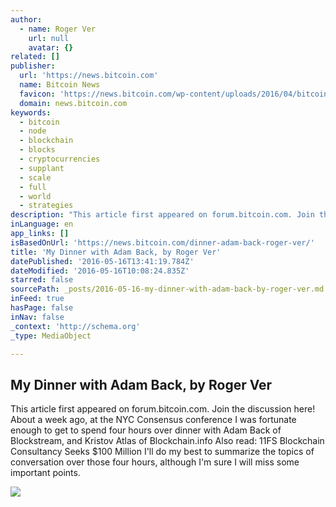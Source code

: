 ```yaml
---
author:
  - name: Roger Ver
    url: null
    avatar: {}
related: []
publisher:
  url: 'https://news.bitcoin.com'
  name: Bitcoin News
  favicon: 'https://news.bitcoin.com/wp-content/uploads/2016/04/bitcoin_fav.png'
  domain: news.bitcoin.com
keywords:
  - bitcoin
  - node
  - blockchain
  - blocks
  - cryptocurrencies
  - supplant
  - scale
  - full
  - world
  - strategies
description: "This article first appeared on forum.bitcoin.com. Join the discussion here! About a week ago, at the NYC Consensus conference I was fortunate enough to get to spend four hours over dinner with Adam Back of Blockstream, and Kristov Atlas of Blockchain.info Also read: 11FS Blockchain Consultancy Seeks $100 Million I'll do my best to summarize the topics of conversation over those four hours, although I'm sure I will miss some important points."
inLanguage: en
app_links: []
isBasedOnUrl: 'https://news.bitcoin.com/dinner-adam-back-roger-ver/'
title: 'My Dinner with Adam Back, by Roger Ver'
datePublished: '2016-05-16T13:41:19.784Z'
dateModified: '2016-05-16T10:08:24.835Z'
starred: false
sourcePath: _posts/2016-05-16-my-dinner-with-adam-back-by-roger-ver.md
inFeed: true
hasPage: false
inNav: false
_context: 'http://schema.org'
_type: MediaObject

---
```

<article style=""><h1>My Dinner with Adam Back, by Roger Ver</h1><p>This article first appeared on forum.bitcoin.com. Join the discussion here! About a week ago, at the NYC Consensus conference I was fortunate enough to get to spend four hours over dinner with Adam Back of Blockstream, and Kristov Atlas of Blockchain.info Also read: 11FS Blockchain Consultancy Seeks $100 Million I'll do my best to summarize the topics of conversation over those four hours, although I'm sure I will miss some important points.</p><img src="https://news.bitcoin.com/wp-content/uploads/2016/05/NYC-Bitcoin-mod.jpg" /></article>